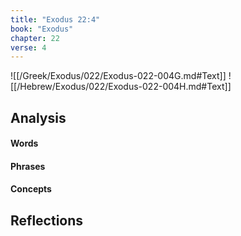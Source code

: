 ```yaml
---
title: "Exodus 22:4"
book: "Exodus"
chapter: 22
verse: 4
---
```

![[/Greek/Exodus/022/Exodus-022-004G.md#Text]]
![[/Hebrew/Exodus/022/Exodus-022-004H.md#Text]]

## Analysis

#### Words

#### Phrases

#### Concepts

## Reflections
